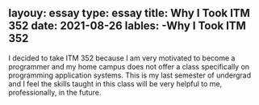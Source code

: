 layouy: essay
type: essay
title: Why I Took ITM 352
date: 2021-08-26
lables:
  -Why I Took ITM 352
---

I decided to take ITM 352 because I am very motivated to become a programmer and my home campus does not offer a class specifically on programming application systems. This is my last semester of undergrad and I feel the skills taught in this class will be very helpful to me, professionally, in the future.
